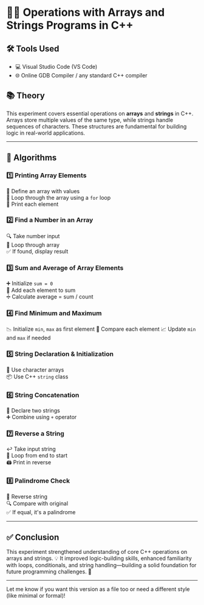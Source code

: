 

# 🔢🧵 Operations with Arrays and Strings Programs in C++

## 🛠️ Tools Used

* 💻 Visual Studio Code (VS Code)
* 🌐 Online GDB Compiler / any standard C++ compiler

## 📚 Theory

This experiment covers essential operations on **arrays** and **strings** in C++. Arrays store multiple values of the same type, while strings handle sequences of characters. These structures are fundamental for building logic in real-world applications.

---

## 📐 Algorithms

### 1️⃣ Printing Array Elements

🔸 Define an array with values  
🔸 Loop through the array using a `for` loop  
🔸 Print each element  

### 2️⃣ Find a Number in an Array

🔍 Take number input  
🔸 Loop through array  
✅ If found, display result  

### 3️⃣ Sum and Average of Array Elements

➕ Initialize `sum = 0`   
🔁 Add each element to sum   
➗ Calculate average = sum / count   

### 4️⃣ Find Minimum and Maximum

📉 Initialize `min`, `max` as first element 
🔁 Compare each element 
📈 Update `min` and `max` if needed 

### 5️⃣ String Declaration & Initialization

📝 Use character arrays   
📦 Use C++ `string` class   

### 6️⃣ String Concatenation

🔗 Declare two strings  
➕ Combine using `+` operator  

### 7️⃣ Reverse a String

↩️ Take input string  
🔁 Loop from end to start  
🖨️ Print in reverse  

### 8️⃣ Palindrome Check

🔄 Reverse string  
🔍 Compare with original  
✅ If equal, it's a palindrome  

---

## ✅ Conclusion

This experiment strengthened understanding of core C++ operations on arrays and strings. 💡 It improved logic-building skills, enhanced familiarity with loops, conditionals, and string handling—building a solid foundation for future programming challenges. 🚀

---

Let me know if you want this version as a file too or need a different style (like minimal or formal)!
